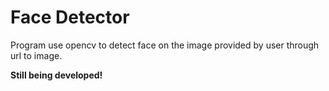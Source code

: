 <h1>Face Detector</h1>

Program use opencv to detect face on the image provided by user through url to image. 

**Still being developed!**



